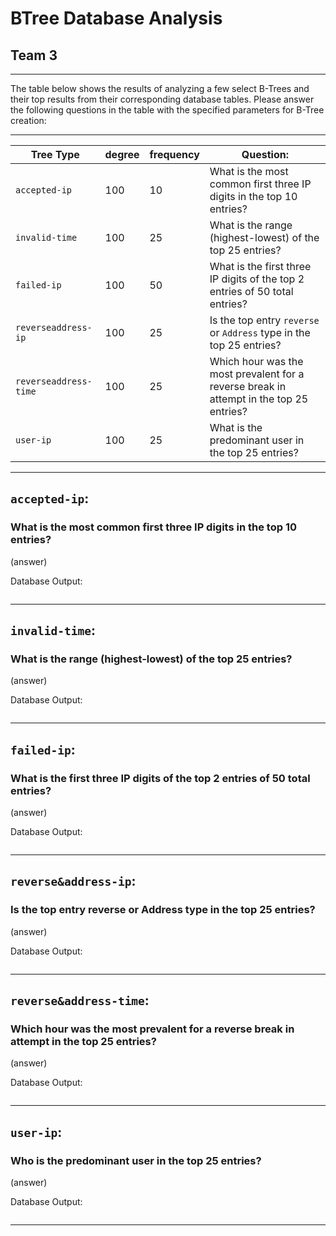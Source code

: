 # BTree Database Analysis
## Team 3
<hr/>

The table below shows the results of analyzing a few select B-Trees and their top results from
their corresponding database tables.  Please answer the following questions in the table with
the specified parameters for B-Tree creation:

<hr/>

| Tree Type             | degree |  frequency | Question:                                                                                           |
|-----------------------|--------|-----------|-----------------------------------------------------------------------------------------------------|
| `accepted-ip`         | 100    |  10        | What is the most common first three IP digits in the top 10 entries?                                |
| `invalid-time`        | 100    |  25        | What is the range (highest-lowest) of the top 25 entries?                                           |
| `failed-ip`           | 100    |  50        | What is the first three IP digits of the top 2 entries of 50 total entries?                         |
| `reverseaddress-ip`   | 100    |  25        | Is the top entry `reverse` or `Address` type in the top 25 entries?                                 |
| `reverseaddress-time` | 100    |  25        | Which hour was the most prevalent for a reverse break in attempt in the top 25 entries?             |
| `user-ip`             | 100    |  25        | What is the predominant user in the top 25 entries?                                                 |

<hr/>

## `accepted-ip`:  

### What is the most common first three IP digits in the top 10 entries?

(answer)

Database Output:
```bash

```
<hr/>

## `invalid-time`:

### What is the range (highest-lowest) of the top 25 entries?

(answer)

Database Output:
```bash

```
<hr/>

## `failed-ip`:

### What is the first three IP digits of the top 2 entries of 50 total entries?

(answer)

Database Output:
```bash

```
<hr/>

## `reverse&address-ip`:

### Is the top entry reverse or Address type in the top 25 entries?

(answer)

Database Output:
```bash

```
<hr/>

## `reverse&address-time`:  

### Which hour was the most prevalent for a reverse break in attempt in the top 25 entries?

(answer)

Database Output:
```bash

```
<hr/>

## `user-ip`: 

### Who is the predominant user in the top 25 entries?

(answer)

Database Output:
```bash

```
<hr/>



